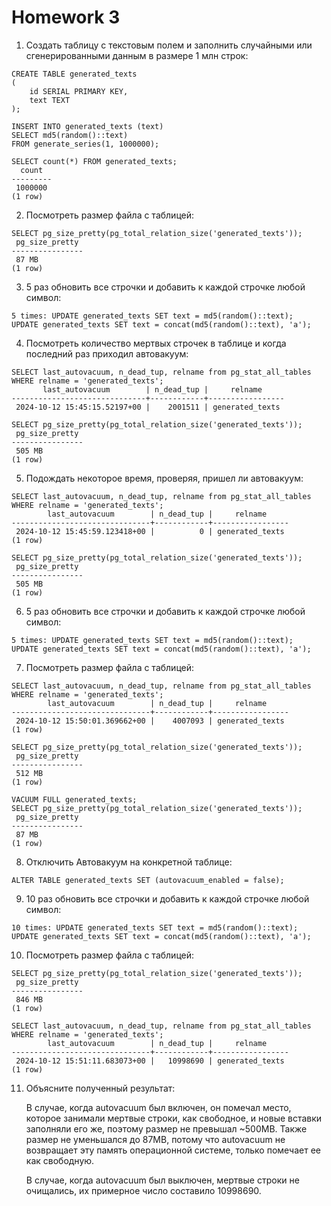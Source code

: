 # Homework 3

1. Создать таблицу с текстовым полем и заполнить случайными или сгенерированными данным в размере 1 млн строк:
```
CREATE TABLE generated_texts
(
    id SERIAL PRIMARY KEY,
    text TEXT
);

INSERT INTO generated_texts (text)
SELECT md5(random()::text)
FROM generate_series(1, 1000000);

SELECT count(*) FROM generated_texts;
  count  
---------
 1000000
(1 row)
```

2. Посмотреть размер файла с таблицей:
```
SELECT pg_size_pretty(pg_total_relation_size('generated_texts'));
 pg_size_pretty 
----------------
 87 MB
(1 row)
```

3. 5 раз обновить все строчки и добавить к каждой строчке любой символ:
```
5 times: UPDATE generated_texts SET text = md5(random()::text);
UPDATE generated_texts SET text = concat(md5(random()::text), 'a');
```

4. Посмотреть количество мертвых строчек в таблице и когда последний раз приходил
автовакуум:
```
SELECT last_autovacuum, n_dead_tup, relname from pg_stat_all_tables WHERE relname = 'generated_texts';
       last_autovacuum        | n_dead_tup |     relname     
------------------------------+------------+-----------------
 2024-10-12 15:45:15.52197+00 |    2001511 | generated_texts

SELECT pg_size_pretty(pg_total_relation_size('generated_texts'));
 pg_size_pretty 
----------------
 505 MB
(1 row)
```

5. Подождать некоторое время, проверяя, пришел ли автовакуум:
```
SELECT last_autovacuum, n_dead_tup, relname from pg_stat_all_tables WHERE relname = 'generated_texts';
        last_autovacuum        | n_dead_tup |     relname     
-------------------------------+------------+-----------------
 2024-10-12 15:45:59.123418+00 |          0 | generated_texts
(1 row)

SELECT pg_size_pretty(pg_total_relation_size('generated_texts'));
 pg_size_pretty 
----------------
 505 MB
(1 row)
```

6. 5 раз обновить все строчки и добавить к каждой строчке любой символ:
```
5 times: UPDATE generated_texts SET text = md5(random()::text);
UPDATE generated_texts SET text = concat(md5(random()::text), 'a');
```

7. Посмотреть размер файла с таблицей:
```
SELECT last_autovacuum, n_dead_tup, relname from pg_stat_all_tables WHERE relname = 'generated_texts';
        last_autovacuum        | n_dead_tup |     relname     
-------------------------------+------------+-----------------
 2024-10-12 15:50:01.369662+00 |    4007093 | generated_texts
(1 row)

SELECT pg_size_pretty(pg_total_relation_size('generated_texts'));
 pg_size_pretty 
----------------
 512 MB
(1 row)

VACUUM FULL generated_texts;
SELECT pg_size_pretty(pg_total_relation_size('generated_texts'));
 pg_size_pretty 
----------------
 87 MB
(1 row)
```

8. Отключить Автовакуум на конкретной таблице:
```
ALTER TABLE generated_texts SET (autovacuum_enabled = false);
```

9. 10 раз обновить все строчки и добавить к каждой строчке любой символ:
```
10 times: UPDATE generated_texts SET text = md5(random()::text);
UPDATE generated_texts SET text = concat(md5(random()::text), 'a');
```

10. Посмотреть размер файла с таблицей:
```
SELECT pg_size_pretty(pg_total_relation_size('generated_texts'));
 pg_size_pretty 
----------------
 846 MB
(1 row)

SELECT last_autovacuum, n_dead_tup, relname from pg_stat_all_tables WHERE relname = 'generated_texts';
        last_autovacuum        | n_dead_tup |     relname     
-------------------------------+------------+-----------------
 2024-10-12 15:51:11.683073+00 |   10998690 | generated_texts
(1 row)
```

11. Объясните полученный результат:

    В случае, когда autovacuum был включен, он помечал место, которое занимали мертвые строки, как свободное, и новые вставки заполняли его же, поэтому размер не превышал ~500MB. Также размер не уменьшался до 87MB, потому что autovacuum не возвращает эту память операционной системе, только помечает ее как свободную.

    В случае, когда autovacuum был выключен, мертвые строки не очищались, их примерное число составило 10998690.
